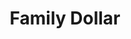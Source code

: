 ---
title: "Family Dollar"
url: /battle-creek/family-dollar-capital-avenue-southwest/
shop: Kramladen
---